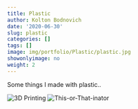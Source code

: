```yaml
---
title: Plastic
author: Kolton Bodnovich
date: '2020-06-30'
slug: plastic
categories: []
tags: []
image: img/portfolio/Plastic/plastic.jpg
showonlyimage: no
weight: 2
---
```


Some things I made with plastic..

<!--more--> 


![3D Printing](/portfolio/2020-06-30-plastic_files/elephant_2.gif)
![This-or-That-inator](/portfolio/2020-06-30-plastic_files/thisORthat.gif)
